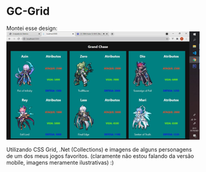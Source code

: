 # GC-Grid
 Montei esse design: 
  <img src="https://raw.githubusercontent.com/MunirVinicius/GC-Grid/main/wwwroot/img/gcatt.JPG"/>
  
 Utilizando CSS Grid, .Net (Collections) e imagens de alguns personagens de um dos meus jogos favoritos. (claramente não estou falando da versão mobile, imagens meramente ilustrativas) :)
